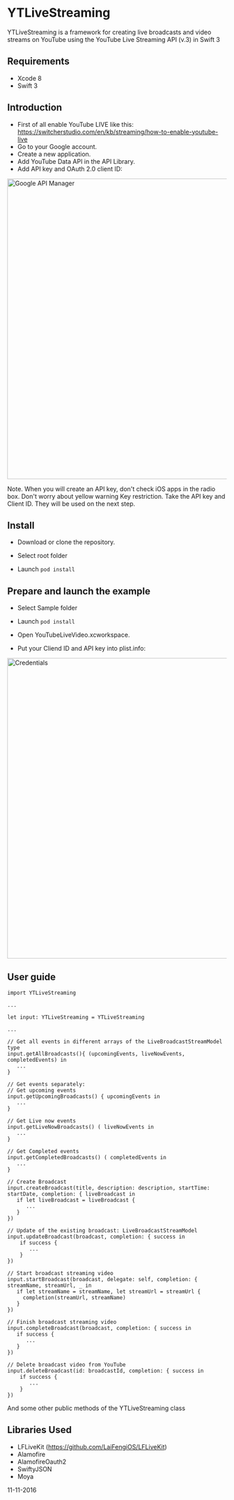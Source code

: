 # YTLiveStreaming

YTLiveStreaming is a framework for creating live broadcasts and video streams on YouTube using the YouTube Live Streaming API
(v.3) in Swift 3 

## Requirements

- Xcode 8
- Swift 3

## Introduction

- First of all enable YouTube LIVE like this: https://switcherstudio.com/en/kb/streaming/how-to-enable-youtube-live 
- Go to your Google account.
- Create a new application.
- Add YouTube Data API in the API Library.  
- Add API key and OAuth 2.0 client ID:

<img src="https://cloud.githubusercontent.com/assets/2775621/20235174/ca7cbf8e-a893-11e6-9753-b148cdec249e.png" alt="Google API Manager" style="width: 690px;" />

Note. When you will create an API key, don't check iOS apps in the radio box. Don't worry about yellow warning Key restriction. Take the API key and Client ID. They will be used on the next step.

## Install

- Download or clone the repository.

- Select root folder 

- Launch  `pod install`

## Prepare and launch the example

- Select Sample folder

- Launch  `pod install`   

- Open YouTubeLiveVideo.xcworkspace.

- Put your Cliend ID and API key into plist.info:

<img src="https://cloud.githubusercontent.com/assets/2775621/20235407/9d4de014-a899-11e6-825b-fb46a4da49fe.png" alt="Credentials" style="width: 690px;" />

## User guide

	import YTLiveStreaming

	...

	let input: YTLiveStreaming = YTLiveStreaming

	...

	// Get all events in different arrays of the LiveBroadcastStreamModel type 
	input.getAllBroadcasts(){ (upcomingEvents, liveNowEvents, completedEvents) in
	   ...
	}

	// Get events separately:
	// Get upcoming events
	input.getUpcomingBroadcasts() { upcomingEvents in
	   ...
	} 

	// Get Live now events
	input.getLiveNowBroadcasts() ( liveNowEvents in
	   ...
	} 

	// Get Completed events
	input.getCompletedBroadcasts() ( completedEvents in
	   ...
	} 

	// Create Broadcast
	input.createBroadcast(title, description: description, startTime: startDate, completion: { liveBroadcast in
	   if let liveBroadcast = liveBroadcast {
	      ...
	   }
	})

	// Update of the existing broadcast: LiveBroadcastStreamModel
	input.updateBroadcast(broadcast, completion: { success in
	    if success {
	       ...
	    }      
	})

	// Start broadcast streaming video
	input.startBroadcast(broadcast, delegate: self, completion: { streamName, streamUrl, _ in
	   if let streamName = streamName, let streamUrl = streamUrl {
	     completion(streamUrl, streamName)
	   }
	})

	// Finish broadcast streaming video
	input.completeBroadcast(broadcast, completion: { success in
	   if success {
	      ...
	   }
	})

	// Delete broadcast video from YouTube
	input.deleteBroadcast(id: broadcastId, completion: { success in
	    if success {
	       ...
	    }
	})
	

And some other public methods of the YTLiveStreaming class  

## Libraries Used

- LFLiveKit (https://github.com/LaiFengiOS/LFLiveKit)
- Alamofire
- AlamofireOauth2
- SwiftyJSON
- Moya




11-11-2016
